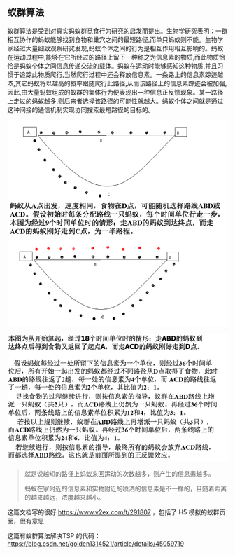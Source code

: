 ## 蚁群算法

蚁群算法是受到对真实蚂蚁群觅食行为研究的启发而提出。生物学研究表明：一群相互协作的蚂蚁能够找到食物和巢穴之间的最短路径,而单只蚂蚁则不能。生物学家经过大量细致观察研究发现,蚂蚁个体之间的行为是相互作用相互影响的。蚂蚁在运动过程中,能够在它所经过的路径上留下一种称之为信息素的物质,而此物质恰恰是蚂蚁个体之间信息传递交流的载体。蚂蚁在运动时能够感知这种物质,并且习惯于追踪此物质爬行,当然爬行过程中还会释放信息素。一条路上的信息素踪迹越浓,其它蚂蚁将以越高的概率跟随爬行此路径,从而该路径上的信息素踪迹会被加强,因此,由大量蚂蚁组成的蚁群的集体行为便表现出一种信息正反馈现象。某一路径上走过的蚂蚁越多,则后来者选择该路径的可能性就越大。蚂蚁个体之间就是通过这种间接的通信机制实现协同搜索最短路径的目标的。

![](imgs/157.png)

![](imgs/158.png)

> 就是说越短的路径上蚂蚁来回运动的次数越多，则产生的信息素越多。
>
> 蚂蚁在家附近的信息素和实物附近的喷洒的信息素是不一样的，且随着距离的越来越远，浓度越来越小。





这篇文档写的很好 https://www.v2ex.com/t/291807 ，包括了 H5 模拟的蚁群页面，很有意思

这篇有蚁群算法解决TSP 的代码：https://blog.csdn.net/golden1314521/article/details/45059719